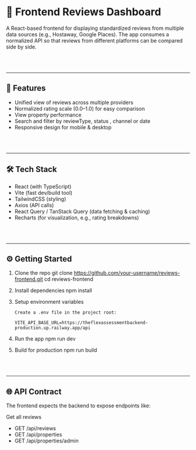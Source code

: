 # 📖 Frontend Reviews Dashboard

A React-based frontend for displaying standardized reviews from multiple data sources (e.g., Hostaway, Google Places). The app consumes a normalized API so that reviews from different platforms can be compared side by side.

<br>
<br>

---

## 🚀 Features

- Unified view of reviews across multiple providers
- Normalized rating scale (0.0–1.0) for easy comparison
- View property performance
- Search and filter by reviewType, status , channel or date
- Responsive design for mobile & desktop

<br>
<br>

---

## 🛠️ Tech Stack

- React (with TypeScript)
- Vite (fast dev/build tool)
- TailwindCSS (styling)
- Axios (API calls)
- React Query / TanStack Query (data fetching & caching)
- Recharts (for visualization, e.g., rating breakdowns)

<br>
<br>

---

## ⚙️ Getting Started

1.  Clone the repo
    git clone https://github.com/your-username/reviews-frontend.git
    cd reviews-frontend

2.  Install dependencies
    npm install

3.  Setup environment variables

        Create a .env file in the project root:

        VITE_API_BASE_URL=https://theflexassessmentbackend-production.up.railway.app/api

4.  Run the app
    npm run dev

5.  Build for production
    npm run build

<br>
<br>

---

## 🌐 API Contract

The frontend expects the backend to expose endpoints like:

Get all reviews

- GET /api/reviews
- GET /api/properties
- GET /api/properties/admin

